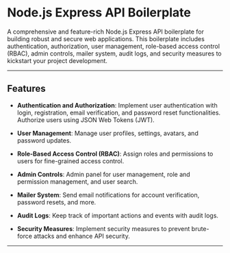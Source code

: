# Node.js Express API Boilerplate

A comprehensive and feature-rich Node.js Express API boilerplate for building robust and secure web applications. This boilerplate includes authentication, authorization, user management, role-based access control (RBAC), admin controls, mailer system, audit logs, and security measures to kickstart your project development.

---

## Features

- **Authentication and Authorization**: Implement user authentication with login, registration, email verification, and password reset functionalities. Authorize users using JSON Web Tokens (JWT).

- **User Management**: Manage user profiles, settings, avatars, and password updates.

- **Role-Based Access Control (RBAC)**: Assign roles and permissions to users for fine-grained access control.

- **Admin Controls**: Admin panel for user management, role and permission management, and user search.

- **Mailer System**: Send email notifications for account verification, password resets, and more.

- **Audit Logs**: Keep track of important actions and events with audit logs.

- **Security Measures**: Implement security measures to prevent brute-force attacks and enhance API security.

---

